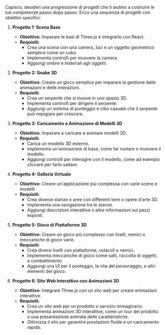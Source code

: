 Capisco, desideri una progressione di progetti che ti aiutino a costruire le tue competenze passo dopo passo. Ecco una sequenza di progetti con obiettivi specifici:

1. **Progetto 1: Scena Base**

   - **Obiettivo:** Imparare le basi di Three.js e integrarlo con React.
   - **Requisiti:**
     - Crea una scena con una camera, luci e un oggetto geometrico semplice come un cubo.
     - Implementa controlli per muovere la camera.
     - Aggiungi ombre e materiali agli oggetti.

2. **Progetto 2: Snake 3D**

   - **Obiettivo:** Creare un gioco semplice per imparare la gestione delle animazioni e delle interazioni.
   - **Requisiti:**
     - Crea un serpente che si muove in uno spazio 3D.
     - Implementa controlli per dirigere il serpente.
     - Aggiungi un sistema di punteggio e cibo casuale che il serpente può mangiare per crescere.

3. **Progetto 3: Caricamento e Animazione di Modelli 3D**

   - **Obiettivo:** Imparare a caricare e animare modelli 3D.
   - **Requisiti:**
     - Carica un modello 3D esterno.
     - Implementa un'animazione di base, come far ruotare o muovere il modello.
     - Aggiungi controlli per interagire con il modello, come ad esempio cliccare per farlo saltare.

4. **Progetto 4: Galleria Virtuale**

   - **Obiettivo:** Creare un'applicazione più complessa con varie scene e modelli.
   - **Requisiti:**
     - Crea diverse stanze o aree con differenti temi o opere d'arte 3D.
     - Implementa una navigazione tra le stanze.
     - Aggiungi descrizioni interattive o altre informazioni sui pezzi esposti.

5. **Progetto 5: Gioco di Piattaforme 3D**

   - **Obiettivo:** Creare un gioco più complesso con livelli, nemici e meccaniche di gioco varie.
   - **Requisiti:**
     - Crea diversi livelli con piattaforme, ostacoli e nemici.
     - Implementa meccaniche di gioco come salti, raccolta di oggetti, e combattimento.
     - Aggiungi una UI per il punteggio, la vita del personaggio, e altri elementi del gioco.

6. **Progetto 6: Sito Web Interattivo con Animazioni 3D**
   - **Obiettivo:** Integrare Three.js con un sito web per creare animazioni interattive.
   - **Requisiti:**
     - Crea un sito web per un prodotto o servizio immaginario.
     - Implementa animazioni 3D interattive, come un tour del prodotto o una presentazione animata delle caratteristiche.
     - Ottimizza il sito per garantire prestazioni fluide e un caricamento rapido.
